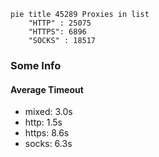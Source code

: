 
```mermaid
pie title 45289 Proxies in list
    "HTTP" : 25075
    "HTTPS": 6896
    "SOCKS" : 18517
```

### Some Info
#### Average Timeout

- mixed: 3.0s
- http: 1.5s
- https: 8.6s
- socks: 6.3s